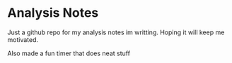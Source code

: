 # Analysis Notes 

Just a github repo for my analysis notes im writting. Hoping it will keep me motivated. 


Also made a fun timer that does neat stuff 